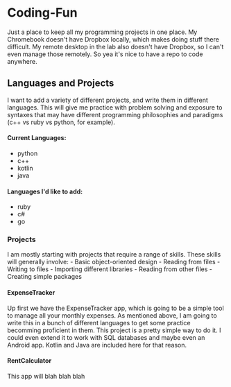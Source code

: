 # Coding-Fun
Just a place to keep all my programming projects in one place. 
My Chromebook doesn't have Dropbox locally, which makes doing stuff there difficult. 
My remote desktop in the lab also doesn't have Dropbox, so I can't even manage 
those remotely. So yea it's nice to have a repo to code anywhere.

## Languages and Projects
I want to add a variety of different projects, and write them in different languages.
This will give me practice with problem solving and exposure to syntaxes that may
have different programming philosophies and paradigms (c++ vs ruby vs python, for
example). 

#### Current Languages:
- python
- c++
- kotlin
- java

#### Languages I'd like to add:
- ruby
- c#
- go

### Projects
I am mostly starting with projects that require a range of skills. These skills will 
generally involve:
    - Basic object-oriented design 
    - Reading from files 
    - Writing to files
    - Importing different libraries
    - Reading from other files
    - Creating simple packages

#### ExpenseTracker
Up first we have the ExpenseTracker app, which is going to be a simple tool to 
manage all your monthly expenses. 
As mentioned above, I am going to write this in a bunch of different languages 
to get some practice becomming proficient in them. 
This project is a pretty simple way to do it. 
I could even extend it to work with SQL databases and maybe even an Android app. 
Kotlin and Java are included here for that reason. 

#### RentCalculator
This app will blah blah blah


